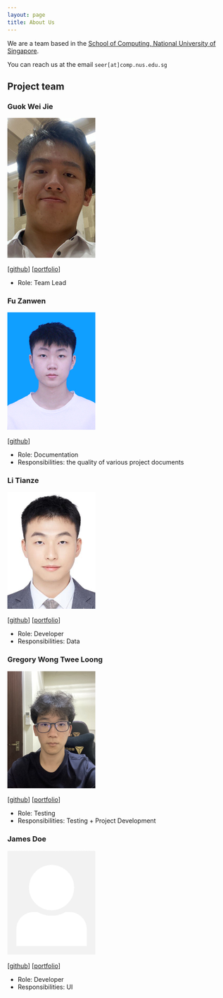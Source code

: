 ```yaml
---
layout: page
title: About Us
---
```


We are a team based in the [School of Computing, National University of Singapore](http://www.comp.nus.edu.sg).

You can reach us at the email `seer[at]comp.nus.edu.sg`

## Project team

### Guok Wei Jie

<img src="images/guokweijie.png" width="200px">

[[github](https://github.com/guokweijie)]
[[portfolio](team/guokweijie.md)]

* Role: Team Lead

### Fu Zanwen

<img src="images/fuzanwenn.png" width="200px">

[[github](http://github.com/fuzanwenn)]

* Role: Documentation
* Responsibilities: the quality of various project documents

### Li Tianze

<img src="images/tzl0.png" width="200px">

[[github](http://github.com/tzl0)]
[[portfolio](team/tzl0.md)]

* Role: Developer
* Responsibilities: Data

### Gregory Wong Twee Loong

<img src="images/specops2016.png" width="200px">

[[github](http://github.com/specops2016)]
[[portfolio](team/johndoe.md)]

* Role: Testing
* Responsibilities: Testing + Project Development

### James Doe

<img src="images/johndoe.png" width="200px">

[[github](http://github.com/johndoe)]
[[portfolio](team/johndoe.md)]

* Role: Developer
* Responsibilities: UI
